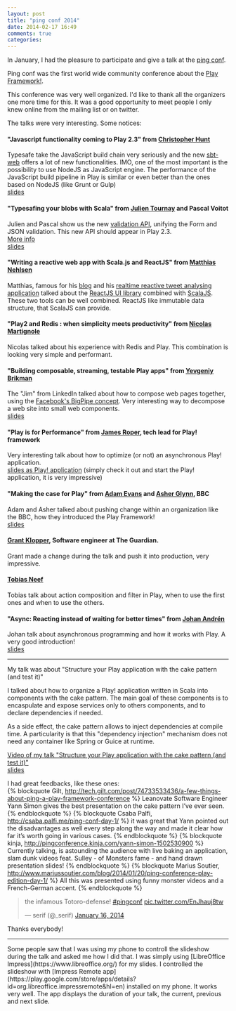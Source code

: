 ```yaml
---
layout: post
title: "ping conf 2014"
date: 2014-02-17 16:49
comments: true
categories:
---
```


In January, I had the pleasure to participate and give a talk at the [ping conf](http://www.ping-conf.com/).

Ping conf was the first world wide community conference about the [Play Framework!](http://www.playframework.com/).

This conference was very well organized. I'd like to thank all the organizers one more time for this.
It was a good opportunity to meet people I only knew online from the mailing list or on twitter.

The talks were very interesting. Some notices:
#### "Javascript functionality coming to Play 2.3" from [Christopher Hunt](@huntchr)
Typesafe take the JavaScript build chain very seriously and the new [sbt-web](https://github.com/sbt/sbt-web) offers a lot of new functionalities.
IMO, one of the most important is the possibility to use NodeJS as JavaScript engine. The performance of the JavaScript build pipeline in Play is similar or even better than the ones based on NodeJS (like Grunt or Gulp)<br/>
[slides](http://huntc.github.io/sbt-web-presentation/#/step-1)

#### "Typesafing your blobs with Scala" from [Julien Tournay](@skaalf) and Pascal Voitot
Julien and Pascal show us the new [validation API](https://github.com/jto/Play20/tree/new_validation_api/documentation/manual/scalaGuide/main/validation), unifying the Form and JSON validation.
This new API should appear in Play 2.3.<br/>
[More info](http://jto.github.io/articles/play_new_validation_api/)<br/>
[slides](https://docs.google.com/presentation/d/1bc4437zIO3dUD0cYoSFDbNjrSErY3soURfE5QUErbgw/pub?start=false&loop=false&delayms=3000#slide=id.g11c889a6e_23)

#### "Writing a reactive web app with Scala.js and ReactJS" from [Matthias Nehlsen](@matthiasnehlsen)
Matthias, famous for his [blog](http://matthiasnehlsen.com/) and his [realtime reactive tweet analysing application](http://birdwatch.matthiasnehlsen.com/) talked about the [ReactJS UI library](http://facebook.github.io/react/) combined with [ScalaJS](http://www.scala-js.org/).
These two tools can be well combined. ReactJS like immutable data structure, that ScalaJS can provide.

#### "Play2 and Redis : when simplicity meets productivity" from [Nicolas Martignole](@nmartignole)
Nicolas talked about his experience with Redis and Play. This combination is looking very simple and performant.

#### "Building composable, streaming, testable Play apps" from [Yevgeniy Brikman](@brikis98)
The "Jim" from LinkedIn talked about how to compose web pages together, using the [Facebook's BigPipe concept](https://www.facebook.com/note.php?note_id=389414033919).
Very interesting way to decompose a web site into small web components.<br/>
[slides](http://de.slideshare.net/brikis98/composable-and-streamable-play-apps)

#### "Play is for Performance" from [James Roper](@jroper), tech lead for Play! framework
Very interesting talk about how to optimize (or not) an asynchronous Play! application.<br/>
[slides as Play! application](https://github.com/jroper/play-is-for-performance) (simply check it out and start the Play! application, it is very impressive)

#### "Making the case for Play" from [Adam Evans](@ajevans85) and [Asher Glynn](@asherglynn), BBC
Adam and Asher talked about pushing change within an organization like the BBC, how they introduced the Play Framework!<br/>
[slides](http://pt.slideshare.net/ajevans/making-the-30191542)

#### [Grant Klopper](@grantklopper), Software engineer at The Guardian.
Grant made a change during the talk and push it into production, very impressive.

#### [Tobias Neef](@tobnee)
Tobias talk about action composition and filter in Play, when to use the first ones and when to use the others.

#### "Async: Reacting instead of waiting for better times" from [Johan Andrén](@apnylle)
Johan talk about asynchronous programming and how it works with Play. A very good introduction!<br/>
[slides](http://de.slideshare.net/johanandren/async-react-dont-wait-ping-conf)


<hr/>
My talk was about "Structure your Play application with the cake pattern (and test it)"

I talked about how to organize a Play! application written in Scala into components with the cake pattern.
The main goal of these components is to encaspulate and expose services only to others components, and to declare dependencies if needed.

As a side effect, the cake pattern allows to inject dependencies at compile time.
A particularity is that this "dependency injection" mechanism does not need any container like Spring or Guice at runtime.

[Video of my talk "Structure your Play application with the cake pattern (and test it)"](http://www.ping-conf.com/#yannsimon)<br/>
[slides](http://de.slideshare.net/yann_s/play-withcake-export2)

I had great feedbacks, like these ones:<br/>
{% blockquote Gilt, http://tech.gilt.com/post/74733533436/a-few-things-about-ping-a-play-framework-conference %}
Leanovate Software Engineer Yann Simon gives the best presentation on the cake pattern I’ve ever seen.
{% endblockquote %}
{% blockquote Csaba Palfi, http://csaba.palfi.me/ping-conf-day-1/ %}
it was great that Yann pointed out the disadvantages as well every step along the way and made it clear how far it’s worth going in various cases.
{% endblockquote %}
{% blockquote kinja, http://pingconference.kinja.com/yann-simon-1502530900 %}
Currently talking, is astounding the audience with live baking an application, slam dunk videos feat. Sulley - of Monsters fame - and hand drawn presentation slides!
{% endblockquote %}
{% blockquote Marius Soutier, http://www.mariussoutier.com/blog/2014/01/20/ping-conference-play-edition-day-1/ %}
All this was presented using funny monster videos and a French-German accent.
{% endblockquote %}


<blockquote class="twitter-tweet" lang="en"><p>the infamous Totoro-defense! <a href="https://twitter.com/search?q=%23pingconf&amp;src=hash">#pingconf</a> <a href="http://t.co/EnJhauj8tw">pic.twitter.com/EnJhauj8tw</a></p>&mdash; serif (@_serif) <a href="https://twitter.com/_serif/statuses/423793818857930752">January 16, 2014</a></blockquote>
<script async src="//platform.twitter.com/widgets.js" charset="utf-8"></script>

Thanks everybody!

<hr/>
Some people saw that I was using my phone to controll the slideshow during the talk and asked me how I did that.
I was simply using [LibreOffice Impress](https://www.libreoffice.org/) for my slides. I controlled the slideshow with [Impress Remote app](https://play.google.com/store/apps/details?id=org.libreoffice.impressremote&hl=en) installed on my phone.
It works very well. The app displays the duration of your talk, the current, previous and next slide.

